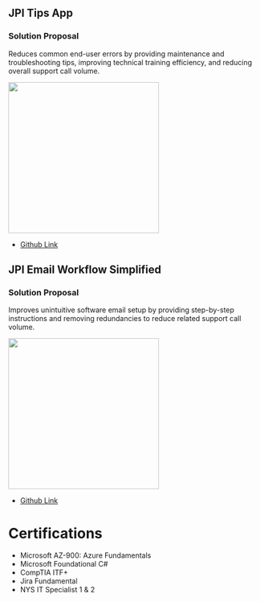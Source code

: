 ## JPI Tips App

### Solution Proposal 

Reduces common end-user errors by providing maintenance and troubleshooting tips, improving technical training efficiency, and reducing overall support call volume.

<img src="https://github.com/chitangchin/Chitangchin/assets/96362668/e4371c21-a042-4e0f-a944-8677b47b77a3" height="300px"/>

- [Github Link](https://github.com/chitangchin/JPI-Tips-Window-App) 

## JPI Email Workflow Simplified

###  Solution Proposal 

Improves unintuitive software email setup by providing step-by-step instructions and removing redundancies to reduce related support call volume.

<img src="https://github.com/chitangchin/Chitangchin/assets/96362668/b6f19af5-91a9-4c85-a1e0-f55e91d29ff7" height="300px"/>

- [Github Link](https://github.com/chitangchin/JPI-Tips-Window-App) 

# Certifications

- Microsoft AZ-900: Azure Fundamentals
- Microsoft Foundational C#
- CompTIA ITF+
- Jira Fundamental
- NYS IT Specialist 1 & 2
